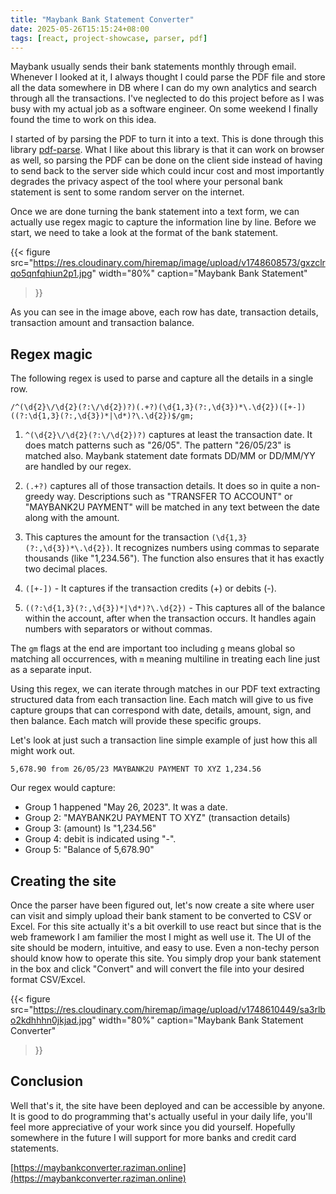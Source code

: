 ```yaml
---
title: "Maybank Bank Statement Converter"
date: 2025-05-26T15:15:24+08:00
tags: [react, project-showcase, parser, pdf]
---
```


Maybank usually sends their bank statements monthly through email. Whenever I
looked at it, I always thought I could parse the PDF file and store all the data
somewhere in DB where I can do my own analytics and search through all the
transactions. I've neglected to do this project before as I was busy with my
actual job as a software engineer. On some weekend I finally found the time to
work on this idea.

I started of by parsing the PDF to turn it into a text. This is done through
this library [pdf-parse](https://www.npmjs.com/package/pdf-parse). What I like
about this library is that it can work on browser as well, so parsing the PDF can
be done on the client side instead of having to send back to the server side
which could incur cost and most importantly degrades the privacy aspect of the
tool where your personal bank statement is sent to some random server on the
internet.

Once we are done turning the bank statement into a text form, we can actually
use regex magic to capture the information line by line. Before we start, we
need to take a look at the format of the bank statement.

{{< figure 
src="https://res.cloudinary.com/hiremap/image/upload/v1748608573/gxzclrqo5qnfqhiun2p1.jpg"
width="80%"
caption="Maybank Bank Statement"
>}}

As you can see in the image above, each row has date, transaction details,
transaction amount and transaction balance.

## Regex magic

The following regex is used to parse and capture all the details in a single
row.
```regex
/^(\d{2}\/\d{2}(?:\/\d{2})?)(.+?)(\d{1,3}(?:,\d{3})*\.\d{2})([+-])((?:\d{1,3}(?:,\d{3})*|\d*)?\.\d{2})$/gm;
```


1. `^(\d{2}\/\d{2}(?:\/\d{2})?)` captures at least the transaction date. It does
   match patterns such as "26/05". The pattern "26/05/23" is matched also.
   Maybank statement date formats DD/MM or DD/MM/YY are handled by our regex.

2. `(.+?)` captures all of those transaction details. It does so in quite a
   non-greedy way. Descriptions such as "TRANSFER TO ACCOUNT" or "MAYBANK2U
   PAYMENT" will be matched in any text between the date along with the amount.

3. This captures the amount for the transaction `(\d{1,3}(?:,\d{3})*\.\d{2})`.
   It recognizes numbers using commas to separate thousands (like "1,234.56").
   The function also ensures that it has exactly two decimal places.

4. `([+-])` - It captures if the transaction credits (+) or debits (-).

5. `((?:\d{1,3}(?:,\d{3})*|\d*)?\.\d{2})` - This captures all of the balance
   within the account, after when the transaction occurs. It handles again
   numbers with separators or without commas.

The `gm` flags at the end are important too including `g` means global so
matching all occurrences, with `m` meaning multiline in treating each line just
as a separate input.

Using this regex, we can iterate through matches in our PDF text extracting
structured data from each transaction line. Each match will give to us five
capture groups that can correspond with date, details, amount, sign, and then
balance. Each match will provide these specific groups.

Let's look at just such a transaction line simple example of just how this all
might work out.

```
5,678.90 from 26/05/23 MAYBANK2U PAYMENT TO XYZ 1,234.56
```

Our regex would capture:
- Group 1 happened "May 26, 2023". It was a date.
- Group 2: "MAYBANK2U PAYMENT TO XYZ" (transaction details)
- Group 3: (amount) Is "1,234.56"
- Group 4: debit is indicated using "-".
- Group 5: "Balance of 5,678.90"

## Creating the site
Once the parser have been figured out, let's now create a site where user can
visit and simply upload their bank stament to be converted to CSV or Excel. For
this site actually it's a bit overkill to use react but since that is the web
framework I am familier the most I might as well use it. The UI of the site
should be modern, intuitive, and easy to use. Even a non-techy person should
know how to operate this site. You simply drop your bank statement in the box
and click "Convert" and will convert the file into your desired format
CSV/Excel.


{{< figure
src="https://res.cloudinary.com/hiremap/image/upload/v1748610449/sa3rlbo2kdhhhn0jkjad.jpg" 
width="80%"
caption="Maybank Bank Statement Converter"
>}}

## Conclusion
Well that's it, the site have been deployed and can be accessible by anyone. It
is good to do programming that's actually useful in your daily life, you'll feel
more appreciative of your work since you did yourself. Hopefully somewhere in
the future I will support for more banks and credit card statements.

[https://maybankconverter.raziman.online](https://maybankconverter.raziman.online)
